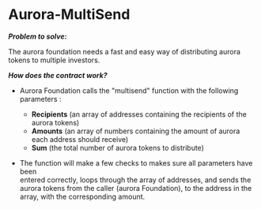 # Aurora-MultiSend

_**Problem to solve:**_

The aurora foundation needs a fast and easy way of distributing aurora tokens
to multiple investors.

_**How does the contract work?**_

- Aurora Foundation calls the "multisend" function with
  the following parameters :
  - **Recipients** (an array of addresses containing the recipients of the aurora tokens)
  - **Amounts** (an array of numbers containing the amount of aurora each address should receive)
  - **Sum** (the total number of aurora tokens to distribute)

- The function will make a few checks to makes sure all parameters have been  
  entered correctly, loops through the array of addresses, and sends the 
  aurora tokens from the caller (aurora Foundation), to the address in the array,
  with the corresponding amount.

